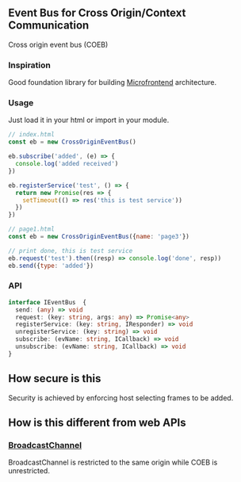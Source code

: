 ## Event Bus for Cross Origin/Context Communication

Cross origin event bus (COEB)

### Inspiration

Good foundation library for building [Microfrontend](https://martinfowler.com/articles/micro-frontends.html) architecture.

### Usage

Just load it in your html or import in your module.

```javascript
// index.html
const eb = new CrossOriginEventBus()

eb.subscribe('added', (e) => {
  console.log('added received')
})

eb.registerService('test', () => {
  return new Promise(res => {
    setTimeout(() => res('this is test service'))
  })
})
```

```javascript
// page1.html
const eb = new CrossOriginEventBus({name: 'page3'})

// print done, this is test service
eb.request('test').then((resp) => console.log('done', resp))
eb.send({type: 'added'})
```

### API

```typescript
interface IEventBus  {
  send: (any) => void
  request: (key: string, args: any) => Promise<any>
  registerService: (key: string, IResponder) => void
  unregisterService: (key: string) => void
  subscribe: (evName: string, ICallback) => void
  unsubscribe: (evName: string, ICallback) => void
}
```

## How secure is this
Security is achieved by enforcing host selecting frames to be added. 

## How is this different from web APIs

### [BroadcastChannel](https://developer.mozilla.org/en-US/docs/Web/API/BroadcastChannel)
BroadcastChannel is restricted to the same origin while COEB is unrestricted.
